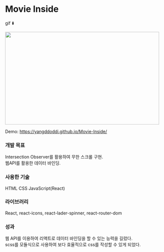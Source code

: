 # Movie Inside

gif ⬇️

<img src='https://user-images.githubusercontent.com/97802103/167904692-dbd6be78-80fd-475b-8061-0ba3cf57d5dc.gif' width="500" height="300">



Demo: https://yangddoddi.github.io/Movie-Inside/

### 개발 목표

Intersection Observer를 활용하여 무한 스크롤 구현.  
웹API를 활용한 데이터 바인딩.  

### 사용한 기술

HTML CSS JavaScript(React)

### 라이브러리

React, react-icons, react-lader-spinner, react-router-dom

### 성과

웹 API를 이용하여 리액트로 데이터 바인딩을 할 수 있는 능력을 길렀다.  
scss를 모듈식으로 사용하여 보다 효율적으로 css를 작성할 수 있게 되었다.


